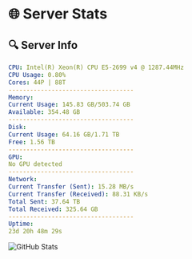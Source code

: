 # 🌐 Server Stats
## 🔍 Server Info
```yaml
CPU: Intel(R) Xeon(R) CPU E5-2699 v4 @ 1287.44MHz
CPU Usage: 0.80%
Cores: 44P | 88T
-----------------------------------
Memory:
Current Usage: 145.83 GB/503.74 GB
Available: 354.48 GB
-----------------------------------
Disk:
Current Usage: 64.16 GB/1.71 TB
Free: 1.56 TB
-----------------------------------
GPU:
No GPU detected
-----------------------------------
Network:
Current Transfer (Sent): 15.28 MB/s
Current Transfer (Received): 88.31 KB/s
Total Sent: 37.64 TB
Total Received: 325.64 GB
-----------------------------------
Uptime:
23d 20h 48m 29s
```
![GitHub Stats](https://img.shields.io/badge/Updated-2025-03-31_18:11:18-blue)